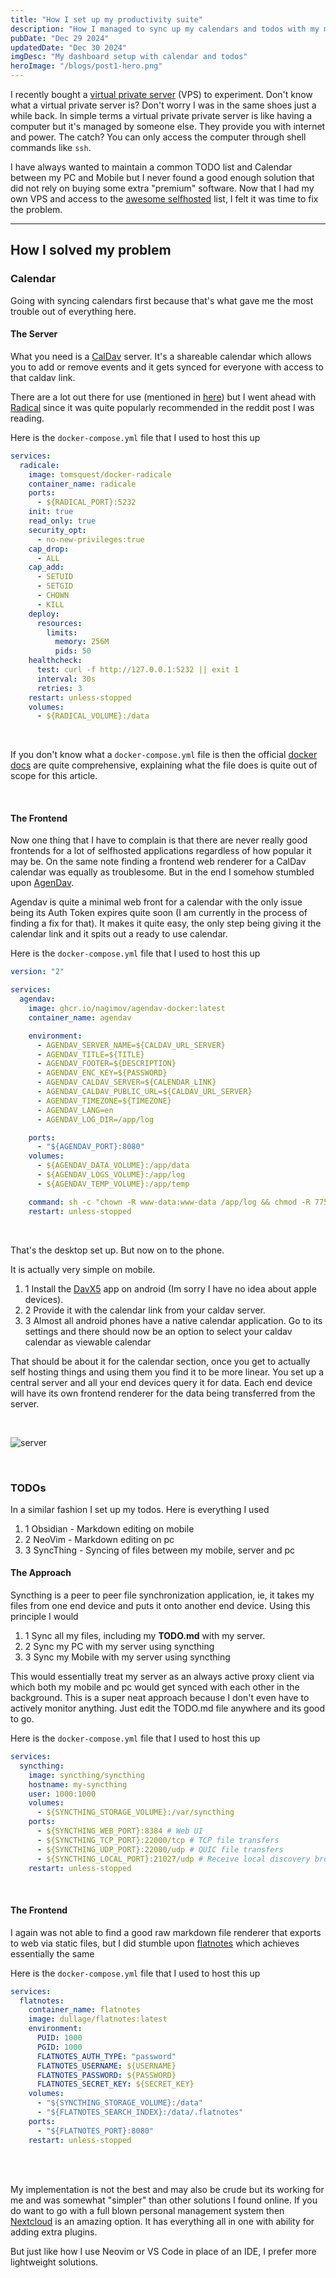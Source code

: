 ```yaml
---
title: "How I set up my productivity suite"
description: "How I managed to sync up my calendars and todos with my mobile phone and laptop using self hosted services. SyncThing is amazing for all of this."
pubDate: "Dec 29 2024"
updatedDate: "Dec 30 2024"
imgDesc: "My dashboard setup with calendar and todos"
heroImage: "/blogs/post1-hero.png"
---
```


I recently bought a [virtual private server](https://aws.amazon.com/what-is/vps/) (VPS) to experiment. Don't know what a virtual private server is? Don't worry I was in the same shoes just a while back. In simple terms a virtual private private server is like having a computer but it's managed by someone else. They provide you with internet and power. The catch? You can only access the computer through shell commands like `ssh`.

I have always wanted to maintain a common TODO list and Calendar between my PC and Mobile but I never found a good enough solution that did not rely on buying some extra "premium" software. Now that I had my own VPS and access to the [awesome selfhosted](https://github.com/awesome-selfhosted/awesome-selfhosted) list, I felt it was time to fix the problem.

---

## How I solved my problem

### Calendar

Going with syncing calendars first because that's what gave me the most trouble out of everything here.

#### The Server

What you need is a [CalDav](https://help.one.com/hc/en-us/articles/115005586949-What-is-CalDAV) server. It's a shareable calendar which allows you to add or remove events and it gets synced for everyone with access to that caldav link.

There are a lot out there for use (mentioned in [here](https://github.com/awesome-selfhosted/awesome-selfhosted?tab=readme-ov-file#calendar--contacts)) but I went ahead with [Radical](https://github.com/Kozea/Radicale) since it was quite popularly recommended in the reddit post I was reading.

Here is the `docker-compose.yml` file that I used to host this up

```yml
services:
  radicale:
    image: tomsquest/docker-radicale
    container_name: radicale
    ports:
      - ${RADICAL_PORT}:5232
    init: true
    read_only: true
    security_opt:
      - no-new-privileges:true
    cap_drop:
      - ALL
    cap_add:
      - SETUID
      - SETGID
      - CHOWN
      - KILL
    deploy:
      resources:
        limits:
          memory: 256M
          pids: 50
    healthcheck:
      test: curl -f http://127.0.0.1:5232 || exit 1
      interval: 30s
      retries: 3
    restart: unless-stopped
    volumes:
      - ${RADICAL_VOLUME}:/data
```

<br/>

If you don't know what a `docker-compose.yml` file is then the official [docker docs](https://docs.docker.com/compose/gettingstarted/) are quite comprehensive, explaining what the file does is quite out of scope for this article.

<br/>

#### The Frontend

Now one thing that I have to complain is that there are never really good frontends for a lot of selfhosted applications regardless of how popular it may be. On the same note finding a frontend web renderer for a CalDav calendar was equally as troublesome. But in the end I somehow stumbled upon [AgenDav](https://github.com/agendav/agendav).

Agendav is quite a minimal web front for a calendar with the only issue being its Auth Token expires quite soon (I am currently in the process of finding a fix for that). It makes it quite easy, the only step being giving it the calendar link and it spits out a ready to use calendar.

Here is the `docker-compose.yml` file that I used to host this up

```yml
version: "2"

services:
  agendav:
    image: ghcr.io/nagimov/agendav-docker:latest
    container_name: agendav

    environment:
      - AGENDAV_SERVER_NAME=${CALDAV_URL_SERVER}
      - AGENDAV_TITLE=${TITLE}
      - AGENDAV_FOOTER=${DESCRIPTION}
      - AGENDAV_ENC_KEY=${PASSWORD}
      - AGENDAV_CALDAV_SERVER=${CALENDAR_LINK}
      - AGENDAV_CALDAV_PUBLIC_URL=${CALDAV_URL_SERVER}
      - AGENDAV_TIMEZONE=${TIMEZONE}
      - AGENDAV_LANG=en
      - AGENDAV_LOG_DIR=/app/log

    ports:
      - "${AGENDAV_PORT}:8080"
    volumes:
      - ${AGENDAV_DATA_VOLUME}:/app/data
      - ${AGENDAV_LOGS_VOLUME}:/app/log
      - ${AGENDAV_TEMP_VOLUME}:/app/temp

    command: sh -c "chown -R www-data:www-data /app/log && chmod -R 775 /app/log && apache2-foreground"
    restart: unless-stopped
```

<br/>

That's the desktop set up. But now on to the phone.

It is actually very simple on mobile.

1. 1 Install the [DavX5](https://www.davx5.com/) app on android (Im sorry I have no idea about apple devices).
2. 2 Provide it with the calendar link from your caldav server.
3. 3 Almost all android phones have a native calendar application. Go to its settings and there should now be an option to select your caldav calendar as viewable calendar

That should be about it for the calendar section, once you get to actually self hosting things and using them you find it to be more linear. You set up a central server and all your end devices query it for data. Each end device will have its own frontend renderer for the data being transferred from the server.

<br/>

![server](/blogs/post1-caldav.png)

<br/>

### TODOs

In a similar fashion I set up my todos. Here is everything I used

1. 1 Obsidian - Markdown editing on mobile
2. 2 NeoVim - Markdown editing on pc
3. 3 SyncThing - Syncing of files between my mobile, server and pc

#### The Approach

Syncthing is a peer to peer file synchronization application, ie, it takes my files from one end device and puts it onto another end device. Using this principle I would

1. 1 Sync all my files, including my <strong>TODO.md</strong> with my server.
2. 2 Sync my PC with my server using syncthing
3. 3 Sync my Mobile with my server using syncthing

This would essentially treat my server as an always active proxy client via which both my mobile and pc would get synced with each other in the background. This is a super neat approach because I don't even have to actively monitor anything. Just edit the TODO.md file anywhere and its good to go.

Here is the `docker-compose.yml` file that I used to host this up

```yml
services:
  syncthing:
    image: syncthing/syncthing
    hostname: my-syncthing
    user: 1000:1000
    volumes:
      - ${SYNCTHING_STORAGE_VOLUME}:/var/syncthing
    ports:
      - ${SYNCTHING_WEB_PORT}:8384 # Web UI
      - ${SYNCTHING_TCP_PORT}:22000/tcp # TCP file transfers
      - ${SYNCTHING_UDP_PORT}:22000/udp # QUIC file transfers
      - ${SYNCTHING_LOCAL_PORT}:21027/udp # Receive local discovery broadcasts
    restart: unless-stopped
```

<br/>

#### The Frontend

I again was not able to find a good raw markdown file renderer that exports to web via static files, but I did stumble upon [flatnotes](https://github.com/dullage/flatnotes) which achieves essentially the same

Here is the `docker-compose.yml` file that I used to host this up

```yml
services:
  flatnotes:
    container_name: flatnotes
    image: dullage/flatnotes:latest
    environment:
      PUID: 1000
      PGID: 1000
      FLATNOTES_AUTH_TYPE: "password"
      FLATNOTES_USERNAME: ${USERNAME}
      FLATNOTES_PASSWORD: ${PASSWORD}
      FLATNOTES_SECRET_KEY: ${SECRET_KEY}
    volumes:
      - "${SYNCTHING_STORAGE_VOLUME}:/data"
      - "${FLATNOTES_SEARCH_INDEX}:/data/.flatnotes"
    ports:
      - "${FLATNOTES_PORT}:8080"
    restart: unless-stopped
```

<br/>
<br/>

My implementation is not the best and may also be crude but its working for me and was somewhat "simpler" than other solutions I found online. If you do want to go with a full blown personal management system then [Nextcloud](https://github.com/nextcloud) is an amazing option. It has everything all in one with ability for adding extra plugins.

But just like how I use Neovim or VS Code in place of an IDE, I prefer more lightweight solutions.
